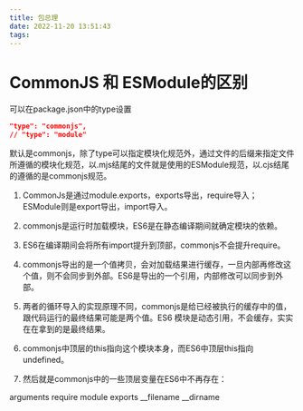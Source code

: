 ```yaml
---
title: 包总理
date: 2022-11-20 13:51:43
tags:
---
```


# CommonJS 和 ESModule的区别


可以在package.json中的type设置

```json
"type": "commonjs",
// "type": "module"
```

默认是commonjs，除了type可以指定模块化规范外，通过文件的后缀来指定文件所遵循的模块化规范，以.mjs结尾的文件就是使用的ESModule规范，以.cjs结尾的遵循的是commonjs规范。

1. CommonJs是通过module.exports，exports导出，require导入；ESModule则是export导出，import导入。


2. commonjs是运行时加载模块，ES6是在静态编译期间就确定模块的依赖。

3. ES6在编译期间会将所有import提升到顶部，commonjs不会提升require。

4. commonjs导出的是一个值拷贝，会对加载结果进行缓存，一旦内部再修改这个值，则不会同步到外部。ES6是导出的一个引用，内部修改可以同步到外部。

5. 两者的循环导入的实现原理不同，commonjs是给已经被执行的缓存中的值，跟代码运行的最终结果可能是两个值。ES6 模块是动态引用，不会缓存，实实在在拿到的是最终结果。

6. commonjs中顶层的this指向这个模块本身，而ES6中顶层this指向undefined。

7. 然后就是commonjs中的一些顶层变量在ES6中不再存在：

arguments
require
module
exports
__filename
__dirname
